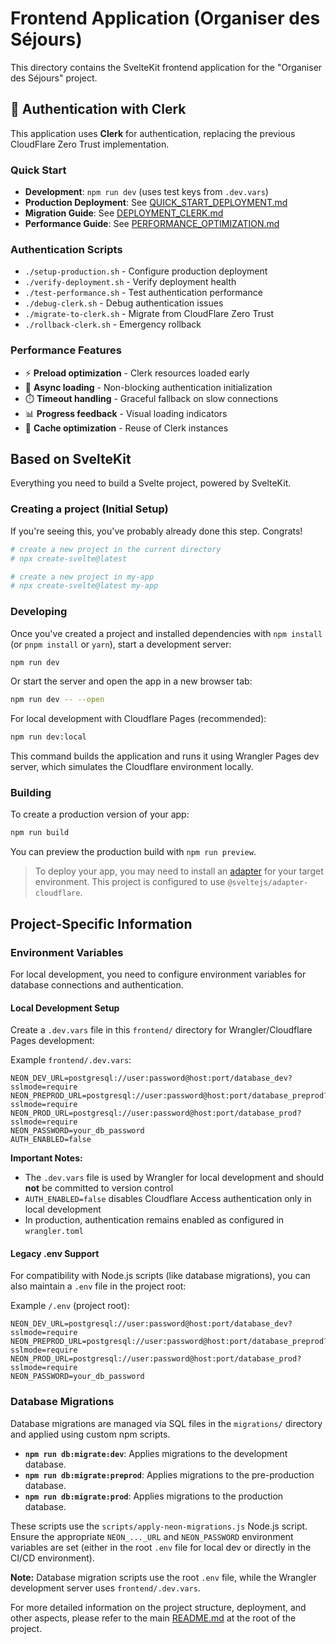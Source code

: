 # Frontend Application (Organiser des Séjours)

This directory contains the SvelteKit frontend application for the "Organiser des Séjours" project.

## 🔐 Authentication with Clerk

This application uses **Clerk** for authentication, replacing the previous CloudFlare Zero Trust implementation.

### Quick Start
- **Development**: `npm run dev` (uses test keys from `.dev.vars`)
- **Production Deployment**: See [QUICK_START_DEPLOYMENT.md](./QUICK_START_DEPLOYMENT.md)
- **Migration Guide**: See [DEPLOYMENT_CLERK.md](./DEPLOYMENT_CLERK.md)
- **Performance Guide**: See [PERFORMANCE_OPTIMIZATION.md](./PERFORMANCE_OPTIMIZATION.md)

### Authentication Scripts
- `./setup-production.sh` - Configure production deployment
- `./verify-deployment.sh` - Verify deployment health
- `./test-performance.sh` - Test authentication performance
- `./debug-clerk.sh` - Debug authentication issues
- `./migrate-to-clerk.sh` - Migrate from CloudFlare Zero Trust
- `./rollback-clerk.sh` - Emergency rollback

### Performance Features
- ⚡ **Preload optimization** - Clerk resources loaded early
- 🔄 **Async loading** - Non-blocking authentication initialization
- ⏱️ **Timeout handling** - Graceful fallback on slow connections
- 📊 **Progress feedback** - Visual loading indicators
- 🚀 **Cache optimization** - Reuse of Clerk instances

## Based on SvelteKit

Everything you need to build a Svelte project, powered by SvelteKit.

### Creating a project (Initial Setup)

If you're seeing this, you've probably already done this step. Congrats!

```bash
# create a new project in the current directory
# npx create-svelte@latest

# create a new project in my-app
# npx create-svelte@latest my-app
```

### Developing

Once you've created a project and installed dependencies with `npm install` (or `pnpm install` or `yarn`), start a development server:

```bash
npm run dev
```

Or start the server and open the app in a new browser tab:

```bash
npm run dev -- --open
```

For local development with Cloudflare Pages (recommended):

```bash
npm run dev:local
```

This command builds the application and runs it using Wrangler Pages dev server, which simulates the Cloudflare environment locally.

### Building

To create a production version of your app:

```bash
npm run build
```

You can preview the production build with `npm run preview`.

> To deploy your app, you may need to install an [adapter](https://kit.svelte.dev/docs/adapters) for your target environment. This project is configured to use `@sveltejs/adapter-cloudflare`.

## Project-Specific Information

### Environment Variables

For local development, you need to configure environment variables for database connections and authentication.

#### Local Development Setup

Create a `.dev.vars` file in this `frontend/` directory for Wrangler/Cloudflare Pages development:

Example `frontend/.dev.vars`:
```
NEON_DEV_URL=postgresql://user:password@host:port/database_dev?sslmode=require
NEON_PREPROD_URL=postgresql://user:password@host:port/database_preprod?sslmode=require
NEON_PROD_URL=postgresql://user:password@host:port/database_prod?sslmode=require
NEON_PASSWORD=your_db_password
AUTH_ENABLED=false
```

**Important Notes:**
- The `.dev.vars` file is used by Wrangler for local development and should **not** be committed to version control
- `AUTH_ENABLED=false` disables Cloudflare Access authentication only in local development
- In production, authentication remains enabled as configured in `wrangler.toml`

#### Legacy .env Support

For compatibility with Node.js scripts (like database migrations), you can also maintain a `.env` file in the project root:

Example `/.env` (project root):
```
NEON_DEV_URL=postgresql://user:password@host:port/database_dev?sslmode=require
NEON_PREPROD_URL=postgresql://user:password@host:port/database_preprod?sslmode=require
NEON_PROD_URL=postgresql://user:password@host:port/database_prod?sslmode=require
NEON_PASSWORD=your_db_password
```

### Database Migrations

Database migrations are managed via SQL files in the `migrations/` directory and applied using custom npm scripts.

-   **`npm run db:migrate:dev`**: Applies migrations to the development database.
-   **`npm run db:migrate:preprod`**: Applies migrations to the pre-production database.
-   **`npm run db:migrate:prod`**: Applies migrations to the production database.

These scripts use the `scripts/apply-neon-migrations.js` Node.js script. Ensure the appropriate `NEON_..._URL` and `NEON_PASSWORD` environment variables are set (either in the root `.env` file for local dev or directly in the CI/CD environment).

**Note:** Database migration scripts use the root `.env` file, while the Wrangler development server uses `frontend/.dev.vars`.

For more detailed information on the project structure, deployment, and other aspects, please refer to the main [README.md](../../README.md) at the root of the project.
